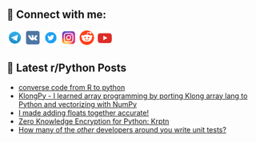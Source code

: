 ## 🔎 Connect with me:
[<img src="https://github.com/bullbesh/bullbesh/blob/main/images/Telegram.png" width="32" height="32" />](https://t.me/bullbesh)
[<img src="https://github.com/bullbesh/bullbesh/blob/main/images/VK.png" width="32" height="32" />](https://vk.com/bullbesh)
[<img src="https://github.com/bullbesh/bullbesh/blob/main/images/Twitter.png" width="32" height="32" />](https://twitter.com/bullbesh1)
[<img src="https://github.com/bullbesh/bullbesh/blob/main/images/Instagram.png" width="32" height="32" />](https://www.instagram.com/bullbesh)
[<img src="https://github.com/bullbesh/bullbesh/blob/main/images/Reddit.png" width="32" height="32" />](https://www.reddit.com/user/bullbesh)
[<img src="https://github.com/bullbesh/bullbesh/blob/main/images/YouTube.png" width="32" height="32" />](https://www.youtube.com/channel/UCtfjRs6uzgq5mfm8S06WTcg)

## 📕 Latest r/Python Posts
<!-- BLOG-POST-LIST:START -->
- [converse code from R to python](https://www.reddit.com/r/Python/comments/zdeeya/converse_code_from_r_to_python/)
- [KlongPy - I learned array programming by porting Klong array lang to Python and vectorizing with NumPy](https://www.reddit.com/r/Python/comments/zdcwsl/klongpy_i_learned_array_programming_by_porting/)
- [I made adding floats together accurate!](https://www.reddit.com/r/Python/comments/zdbyfh/i_made_adding_floats_together_accurate/)
- [Zero Knowledge Encryption for Python: Krptn](https://www.reddit.com/r/Python/comments/zdaxaa/zero_knowledge_encryption_for_python_krptn/)
- [How many of the *other* developers around you write unit tests?](https://www.reddit.com/r/Python/comments/zdatbo/how_many_of_the_other_developers_around_you_write/)
<!-- BLOG-POST-LIST:END -->
